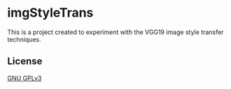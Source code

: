 # imgStyleTrans
 This is a project created to experiment with the VGG19 image style transfer techniques.

## License
[GNU GPLv3](https://choosealicense.com/licenses/gpl-3.0/)
